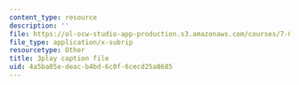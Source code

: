 ```yaml
---
content_type: resource
description: ''
file: https://ol-ocw-studio-app-production.s3.amazonaws.com/courses/7-014-introductory-biology-spring-2005/4a5ba05edeacb4bd6c0f6cecd25a8685_RJf9jRf-Ekw.srt
file_type: application/x-subrip
resourcetype: Other
title: 3play caption file
uid: 4a5ba05e-deac-b4bd-6c0f-6cecd25a8685
---
```

